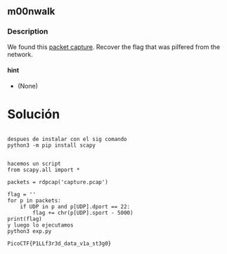 ## m00nwalk
### Description

We found this [packet capture](https://jupiter.challenges.picoctf.org/static/b506393b6f9d53b94011df000c534759/capture.pcap). Recover the flag that was pilfered from the network.

#### hint
- (None)

# Solución 

```

despues de instalar con el sig comando
python3 -m pip install scapy


hacemos un script
from scapy.all import *

packets = rdpcap('capture.pcap')

flag = ''
for p in packets:
	if UDP in p and p[UDP].dport == 22:
		flag += chr(p[UDP].sport - 5000)
print(flag)
y luego lo ejecutamos
python3 exp.py

PicoCTF{P1LLf3r3d_data_v1a_st3g0}
```

